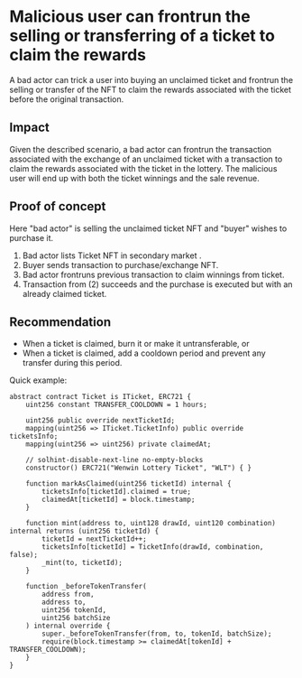 # Malicious user can frontrun the selling or transferring of a ticket to claim the rewards

A bad actor can trick a user into buying an unclaimed ticket and frontrun the selling or transfer of the NFT to claim the rewards associated with the ticket before the original transaction.

## Impact

Given the described scenario, a bad actor can frontrun the transaction associated with the exchange of an unclaimed ticket with a transaction to claim the rewards associated with the ticket in the lottery. The malicious user will end up with both the ticket winnings and the sale revenue.

## Proof of concept

Here "bad actor" is selling the unclaimed ticket NFT and "buyer" wishes to purchase it.

1. Bad actor lists Ticket NFT in secondary market .
2. Buyer sends transaction to purchase/exchange NFT.
3. Bad actor frontruns previous transaction to claim winnings from ticket.
4. Transaction from (2) succeeds and the purchase is executed but with an already claimed ticket.

## Recommendation

- When a ticket is claimed, burn it or make it untransferable, or
- When a ticket is claimed, add a cooldown period and prevent any transfer during this period.

Quick example:

```solidity
abstract contract Ticket is ITicket, ERC721 {
    uint256 constant TRANSFER_COOLDOWN = 1 hours;

    uint256 public override nextTicketId;
    mapping(uint256 => ITicket.TicketInfo) public override ticketsInfo;
    mapping(uint256 => uint256) private claimedAt;

    // solhint-disable-next-line no-empty-blocks
    constructor() ERC721("Wenwin Lottery Ticket", "WLT") { }

    function markAsClaimed(uint256 ticketId) internal {
        ticketsInfo[ticketId].claimed = true;
        claimedAt[ticketId] = block.timestamp;
    }

    function mint(address to, uint128 drawId, uint120 combination) internal returns (uint256 ticketId) {
        ticketId = nextTicketId++;
        ticketsInfo[ticketId] = TicketInfo(drawId, combination, false);
        _mint(to, ticketId);
    }

    function _beforeTokenTransfer(
        address from,
        address to,
        uint256 tokenId,
        uint256 batchSize
    ) internal override {
        super._beforeTokenTransfer(from, to, tokenId, batchSize);
        require(block.timestamp >= claimedAt[tokenId] + TRANSFER_COOLDOWN);
    }
}
```
